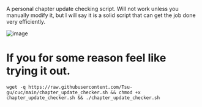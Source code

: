 A personal chapter update checking script. Will not work unless you manually modify it, but I will say it is a solid script that can get the job done very efficiently.

![image](https://user-images.githubusercontent.com/108401269/198084245-2c3e3eeb-e2b8-4243-a6a2-f5e50b6c8e76.png)

# If you for some reason feel like trying it out.

`wget -q https://raw.githubusercontent.com/Tsu-gu/cuc/main/chapter_update_checker.sh && chmod +x chapter_update_checker.sh && ./chapter_update_checker.sh`
